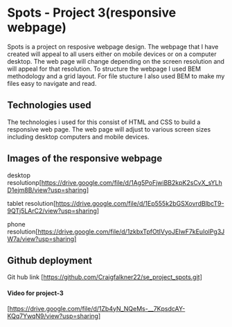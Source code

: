 # Spots - Project 3(responsive webpage)

Spots is a project on resposive webpage design. The webpage that I have created will appeal to all users either on mobile devices or on a computer desktop. The web page will change depending on the screen resolution and will appeal for that resolution. To structure the webpage I used BEM methodology and a grid layout. For file stucture I also used BEM to make my files easy to navigate and read.

## Technologies used

The technologies i used for this consist of HTML and CSS to build a responsive web page. The web page will adjust to various screen sizes including desktop computers and mobile devices.


## Images of the responsive webpage

desktop resolutionp[https://drive.google.com/file/d/1Ag5PoFjwiBB2kpK2sCvX_sYLhD1ejm8B/view?usp=sharing]

tablet resolution[https://drive.google.com/file/d/1Ep555k2bGSXovrdBlbcT9-9QTj5LArC2/view?usp=sharing]

phone resolution[https://drive.google.com/file/d/1zkbxTpfOtIVyoJEIwF7kEuIolPg3JW7a/view?usp=sharing]

## Github deployment

 Git hub link [https://github.com/Craigfalkner22/se_project_spots.git]


#### Video for project-3
[https://drive.google.com/file/d/1Zb4yN_NQeMs-__7KpsdcAY-KQq7YwqN9/view?usp=sharing]
